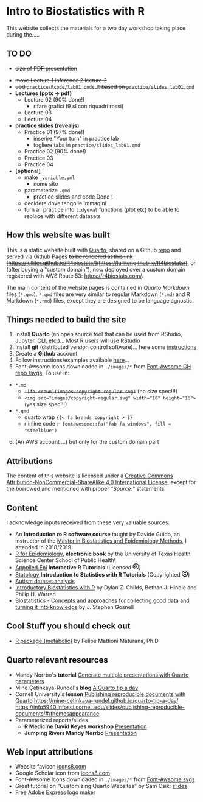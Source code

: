 # Intro to Biostatistics with R

This website collects the materials for a two day workshop taking place during the.....


## TO DO

+ ~~size of PDF presentation~~
<!-- + non editable PDF  -->
+ ~~move Lecture 1 inference 2 lecture 2~~
+ ~~upd `practice/Rcode/lab01_code.R` based on `practice/slides_lab01.qmd`~~
+ **Lectures (pptx -> pdf)**
  + Lecture 02 (90% done!)
    + rifare grafici (9 sl con riquadri rossi)
  + Lecture 03  
  + Lecture 04  
+ **practice slides (revealjs)**
  + Practice 01 (97% done!)  
    + inserire "Your turn" in practice lab   
    + togliere tabs in `practice/slides_lab01.qmd`
  + Practice 02 (90% done!)  
  + Practice 03  
  + Practice 04  
+ **[optional]**
  + make  `_variable.yml`
    + nome sito 
  + parameterize `.qmd`  
    + ~~practice slides and code Done !~~
  + decidere dove tengo le immagini
  + turn all practice into `tidyeval` functions (plot etc) to be able to replace with different datasets 

## How this website was built

This is a static website built with [Quarto](https://quarto.org/), shared on a Github [repo](https://github.com/Lulliter/R4biostats) and served via [Github Pages](https://docs.github.com/en/pages/getting-started-with-github-pages/configuring-a-publishing-source-for-your-github-pages-site) ~~to be rendered at this link [https://lulliter.github.io/R4biostats/](https://lulliter.github.io/R4biostats/)~~, or (after buying a "custom domain"), now deployed over a custom domain registered with AWS Route 53: <https://r4biostats.com/>.

The main content of the website pages is contained in *Quarto Markdown* files (`*.qmd`). `*.qmd` files are very similar to regular Markdown (`*.md`) and R Markdown (`*.rmd`) files, except they are designed to be language agnostic.

## Things needed to build the site

1. Install **Quarto** (an open source tool that can be used from RStudio, Jupyter, CLI, etc.)... Most R users will use RStudio
2. Install **git** (distributed version control software)... here some [instructions](https://github.com/git-guides)
3. Create a **Github** account
4. Follow instructions/examples available [here](https://quarto.org/docs/websites/)...
5. Font-Awsome Icons downloaded in `./images/*` from [Font-Awsome GH repo /svgs](https://github.com/FortAwesome/Font-Awesome/tree/6.x/svgs). To use in:

- `*.md`
  - ~~`![fa-crown](images/copyright-regular.svg)`~~ (no size spec!!!)
  - `<img src="images/copyright-regular.svg" width="16" height="16">` (yes size spec!!!)
- `*.qmd`
  - quarto wrap `{{< fa brands copyright > }}`
  - r inline code `r fontawesome::fa("fab fa-windows", fill = "steelblue")`

6. (An AWS account ...) but only for the custom domain part

## Attributions

The content of this website is licensed under a [Creative Commons Attribution-NonCommercial-ShareAlike 4.0 International License](https://creativecommons.org/licenses/by-sa/4.0/), except for the borrowed and mentioned with proper *"Source:"* statements.

## Content

I acknowledge inputs received from these very valuable sources:

- An **Introduction ro R software course** taught by Davide Guido, an instructor of the [Master in Biostatistics and Epidemiology Methods](https://spmsf.unipv.it/master/bioepic/index.html), I attended in 2018/2019
- [R for Epidemiology](https://www.r4epi.com/), **electronic book** by the University of Texas Health Science Center School of Public Health\
- [Appplied Epi](https://appliedepi.org/tutorial/) **Interactive R Tutorials** (Licensed <img src="images/creative-commons.svg" width="16" height="16"/>)
- [Statology](https://www.statology.org/) **Introduction to Statistics with R Tutorials** (Copyrighted <img src="images/copyright-regular.svg" width="16" height="16"/>)
- [Autism dataset analysis](Sydney-informatics-hub-github.io)
- [Introductory Biostatistics with R](https://tuos-bio-data-skills.github.io/intro-stats-book/index.html) by Dylan Z. Childs, Bethan J. Hindle and Philip H. Warren
- [Biostatistics - Concepts and approaches for collecting good data and turning it into knowledge](https://jsgosnell.github.io/cuny_biostats_book/content/getting_started/getting_started.html) by J. Stephen Gosnell

## Cool Stuff you should check out

- [R package {metabolic}](https://fmmattioni.github.io/metabolic/) by Felipe Mattioni Maturana, Ph.D

## Quarto relevant resources

- Mandy Norrbo's **tutorial** [Generate multiple presentations with Quarto parameters](https://www.jumpingrivers.com/blog/r-parameterised-presentations-quarto/)
- Mine Çetinkaya-Rundel's **blog** [ A Quarto tip a day](https://mine-cetinkaya-rundel.github.io/quarto-tip-a-day/)
- Cornell University's **lesson** [Publishing reproducible documents with Quarto](https://info5940.infosci.cornell.edu/slides/publishing-reproducible-documents/#/themesappearance) 
https://mine-cetinkaya-rundel.github.io/quarto-tip-a-day/
https://info5940.infosci.cornell.edu/slides/publishing-reproducible-documents/#/themesappearance
- Parameterized reports/slides 
  + **R Medicine David Keyes workshop** [Presentation](https://static.sched.com/hosted_files/rmed2023a/9c/parameterized-reporting-slides.pdf)
  + **Jumping Rivers Mandy Norrbo** [Presentation](https://www.jumpingrivers.com/blog/r-parameterised-presentations-quarto/)


## Web input attributions

<!-- - Favicon1 (giallo) <a target="_blank" href="https://icons8.com/icon/110187/grafico-combinato">Grafico combinato</a> icona di <a target="_blank" href="https://icons8.com">Icons8</a> -->
- Website favicon [icons8.com](https://icons8.com/icon/lmhleiXG9ioV/analitica)
- Google Scholar icon from [icons8.com](https://icons8.com/icon/pU44R9xgF3wq/google-scholar)
- Font-Awsome Icons downloaded in `./images/*` from [Font-Awsome svgs](https://github.com/FortAwesome/Font-Awesome/tree/6.x/svgs)
- Great tutorial on "Customizing Quarto Websites" by Sam Csik: [slides](https://ucsb-meds.github.io/customizing-quarto-websites/#/title-slide)
- Free [Adobe Express logo maker](https://www.adobe.com/express/create/logo)
